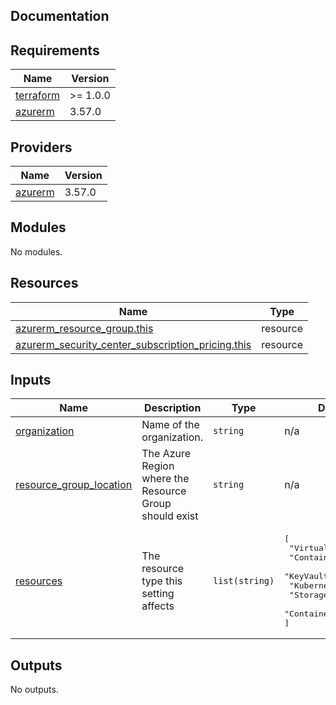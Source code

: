 ## Documentation

<!-- BEGINNING OF PRE-COMMIT-TERRAFORM DOCS HOOK -->
## Requirements

| Name | Version |
|------|---------|
| <a name="requirement_terraform"></a> [terraform](#requirement\_terraform) | >= 1.0.0 |
| <a name="requirement_azurerm"></a> [azurerm](#requirement\_azurerm) | 3.57.0 |

## Providers

| Name | Version |
|------|---------|
| <a name="provider_azurerm"></a> [azurerm](#provider\_azurerm) | 3.57.0 |

## Modules

No modules.

## Resources

| Name | Type |
|------|------|
| [azurerm_resource_group.this](https://registry.terraform.io/providers/hashicorp/azurerm/3.57.0/docs/resources/resource_group) | resource |
| [azurerm_security_center_subscription_pricing.this](https://registry.terraform.io/providers/hashicorp/azurerm/3.57.0/docs/resources/security_center_subscription_pricing) | resource |

## Inputs

| Name | Description | Type | Default | Required |
|------|-------------|------|---------|:--------:|
| <a name="input_organization"></a> [organization](#input\_organization) | Name of the organization. | `string` | n/a | yes |
| <a name="input_resource_group_location"></a> [resource\_group\_location](#input\_resource\_group\_location) | The Azure Region where the Resource Group should exist | `string` | n/a | yes |
| <a name="input_resources"></a> [resources](#input\_resources) | The resource type this setting affects | `list(string)` | <pre>[<br>  "VirtualMachines",<br>  "ContainerRegistry",<br>  "KeyVaults",<br>  "KubernetesService",<br>  "StorageAccounts",<br>  "Containers"<br>]</pre> | no |

## Outputs

No outputs.
<!-- END OF PRE-COMMIT-TERRAFORM DOCS HOOK -->
